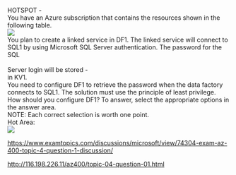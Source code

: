 HOTSPOT -<br/>You have an Azure subscription that contains the resources shown in the following table.<br/><img src="https://www.examtopics.com/assets/media/exam-media/04257/0013200001.png" class="in-exam-image"/><br/>You plan to create a linked service in DF1. The linked service will connect to SQL1 by using Microsoft SQL Server authentication. The password for the SQL<br/><br/>Server login will be stored -<br/>in KV1.<br/>You need to configure DF1 to retrieve the password when the data factory connects to SQL1. The solution must use the principle of least privilege.<br/>How should you configure DF1? To answer, select the appropriate options in the answer area.<br/>NOTE: Each correct selection is worth one point.<br/>Hot Area:<br/><img src="https://www.examtopics.com/assets/media/exam-media/04257/0013300001.jpg" class="in-exam-image"/><br/><p><a href="https://www.examtopics.com/discussions/microsoft/view/74304-exam-az-400-topic-4-question-1-discussion/">https://www.examtopics.com/discussions/microsoft/view/74304-exam-az-400-topic-4-question-1-discussion/</a></p><p><a href="http://116.198.226.11/az400/topic-04-question-01.html">http://116.198.226.11/az400/topic-04-question-01.html</a></p><script src="https://giscus.app/client.js"                    data-repo="azsamples/az204"                    data-repo-id="R_kgDOMRXzDQ"                    data-category="General"                    data-category-id="DIC_kwDOMRXzDc4Cgi27"                    data-mapping="pathname"                    data-strict="1"                    data-reactions-enabled="0"                    data-emit-metadata="0"                    data-input-position="bottom"                    data-theme="preferred_color_scheme"                    data-lang="en"                    crossorigin="anonymous"                    async>                    </script>